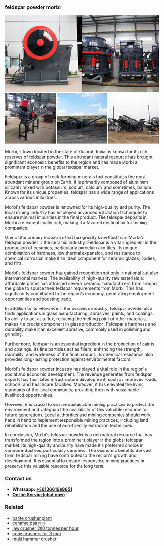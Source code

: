 <h3>feldspar powder morbi</h3><img src='1706755769.jpg' alt=''><p>Morbi, a town located in the state of Gujarat, India, is known for its rich reserves of feldspar powder. This abundant natural resource has brought significant economic benefits to the region and has made Morbi a prominent player in the global feldspar market.</p><p>Feldspar is a group of rock-forming minerals that constitutes the most abundant mineral group on Earth. It is primarily composed of aluminum silicates mixed with potassium, sodium, calcium, and sometimes, barium. Known for its unique properties, feldspar has a wide range of applications across various industries.</p><p>Morbi's feldspar powder is renowned for its high-quality and purity. The local mining industry has employed advanced extraction techniques to ensure minimal impurities in the final product. The feldspar deposits in Morbi are exceptionally rich, making it a favored destination for mining companies.</p><p>One of the primary industries that has greatly benefited from Morbi's feldspar powder is the ceramic industry. Feldspar is a vital ingredient in the production of ceramics, particularly porcelain and tiles. Its unique combination of hardness, low thermal expansion, and resistance to chemical corrosion make it an ideal component for ceramic glazes, bodies, and frits.</p><p>Morbi's feldspar powder has gained recognition not only in national but also international markets. The availability of high-quality raw materials at affordable prices has attracted several ceramic manufacturers from around the globe to source their feldspar requirements from Morbi. This has significantly contributed to the region's economy, generating employment opportunities and boosting trade.</p><p>In addition to its relevance in the ceramics industry, feldspar powder also finds applications in glass manufacturing, abrasives, paints, and coatings. Its ability to act as a flux, reducing the melting point of other materials, makes it a crucial component in glass production. Feldspar's hardness and durability make it an excellent abrasive, commonly used in polishing and grinding.</p><p>Furthermore, feldspar is an essential ingredient in the production of paints and coatings. Its fine particles act as fillers, enhancing the strength, durability, and whiteness of the final product. Its chemical resistance also provides long-lasting protection against environmental factors.</p><p>Morbi's feldspar powder industry has played a vital role in the region's social and economic development. The revenue generated from feldspar exports has facilitated infrastructure development, such as improved roads, schools, and healthcare facilities. Moreover, it has elevated the living standards of the local community, providing them with sustainable livelihood opportunities.</p><p>However, it is crucial to ensure sustainable mining practices to protect the environment and safeguard the availability of this valuable resource for future generations. Local authorities and mining companies should work hand in hand to implement responsible mining practices, including land rehabilitation and the use of eco-friendly extraction techniques.</p><p>In conclusion, Morbi's feldspar powder is a rich natural resource that has transformed the region into a prominent player in the global feldspar market. Its high-quality and purity have made it a preferred choice in various industries, particularly ceramics. The economic benefits derived from feldspar mining have contributed to the region's growth and development. It is essential to ensure responsible mining practices to preserve this valuable resource for the long term.</p><h3>Contact us</h3><ul><li><strong>Whatsapp:&nbsp;<a href="https://wa.me/8613661969651">+8613661969651</a></strong></li><li><a href="https://swt.shibang-china.com/?git&amp;zhl&amp;feldspar powder morbi"><strong>Online Service(chat now)</strong></a></li></ul><h3>Related</h3><ul><li><a href='barite crusher plant.md'>barite crusher plant</a></li><li><a href='ceramic ball mill.md'>ceramic ball mill</a></li><li><a href='jaw crusher 200 tonnes per hour.md'>jaw crusher 200 tonnes per hour</a></li><li><a href='cone crushers for 3 mm.md'>cone crushers for 3 mm</a></li><li><a href='multi hammer crusher.md'>multi hammer crusher</a></li></ul>